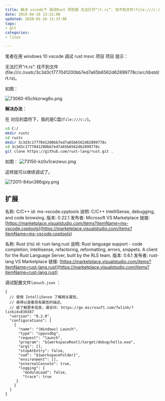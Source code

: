 ```yaml
---
title: 解决 vscode下 调试Rust 项目报 无法打开“rt.rs”: 找不到文件(file:///c:/rustc/
date: 2019-04-18 13:31:00
updated: 2020-01-16 13:37:06
tags: 
- git
categories: 
- linux

---
```

笔者在用 windows 10 vscode 调试 rust msvc 项目 项目 提示：

无法打开“rt.rs”: 找不到文件(file:///c:/rustc/3c3d3c1777041200bb7ed7a65b6562d62899778c/src/libstd/rt.rs)。

如图：

![73060-65chkzrwg6o.png](https://imgs.gnux.cn/usr/uploads/2019/04/1780137557.png)


<!--more-->


**解决办法**：

在 对应的盘符下，我的是C盘(`file:///c:/`)。
```bash
cd C:/
mkdir rustc
cd rustc
mkdir 3c3d3c1777041200bb7ed7a65b6562d62899778c
cd 3c3d3c1777041200bb7ed7a65b6562d62899778c
git clone https://github.com/rust-lang/rust.git .
```
如图：
![73150-kz0u1cwzwuc.png](https://imgs.gnux.cn/usr/uploads/2019/04/3665743023.png)

这样就可以继续调试了。

![72011-84sn386qjxy.png](https://imgs.gnux.cn/usr/uploads/2019/04/1134156872.png)

## 扩展

名称: C/C++
id: ms-vscode.cpptools
说明: C/C++ IntelliSense, debugging, and code browsing.
版本: 0.22.1
发布者: Microsoft
VS Marketplace 链接: [https://marketplace.visualstudio.com/items?itemName=ms-vscode.cpptools](https://marketplace.visualstudio.com/items?itemName=ms-vscode.cpptools)

名称: Rust (rls)
id: rust-lang.rust
说明: Rust language support - code completion, Intellisense, refactoring, reformatting, errors, snippets. A client for the Rust Language Server, built by the RLS team.
版本: 0.6.1
发布者: rust-lang
VS Marketplace 链接: [https://marketplace.visualstudio.com/items?itemName=rust-lang.rust](https://marketplace.visualstudio.com/items?itemName=rust-lang.rust)



调试配置文件`lanuch.json` ：
```
{
  // 使用 IntelliSense 了解相关属性。 
  // 悬停以查看现有属性的描述。
  // 欲了解更多信息，请访问: https://go.microsoft.com/fwlink/?linkid=830387
  "version": "0.2.0",
  "configurations": [
    {
      "name": "(Windows) Launch",
      "type": "cppvsdbg",
      "request": "launch",
      "program": "${workspaceRoot}/target/debug/hello.exe",
      "args": [],
      "stopAtEntry": false,
      "cwd": "${workspaceFolder}",
      "environment": [],
      "externalConsole": true,
      "logging": {
        "moduleLoad": false,
        "trace": true
     }
    }
  ]
}
```